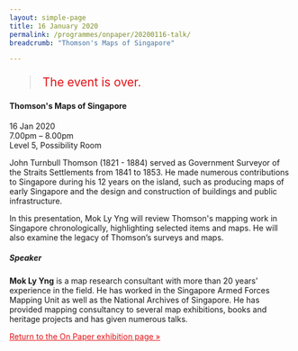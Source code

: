 ```yaml
---
layout: simple-page
title: 16 January 2020
permalink: /programmes/onpaper/20200116-talk/
breadcrumb: "Thomson's Maps of Singapore"

---
```


<blockquote style="color: #E21216; font-size: 150%;">The event is over.</blockquote>

#### Thomson's Maps of Singapore

16 Jan 2020<br>
7.00pm – 8.00pm<br>
Level 5, Possibility Room<br>

John Turnbull Thomson (1821 - 1884) served as Government Surveyor of the Straits Settlements from 1841 to 1853. He made numerous contributions to Singapore during his 12 years on the island, such as producing maps of early Singapore and the design and construction of buildings and public infrastructure.

In this presentation, Mok Ly Yng will review Thomson's mapping work in Singapore chronologically, highlighting selected items and maps. He will also examine the legacy of Thomson’s surveys and maps.

##### Speaker
__Mok Ly Yng__ is a map research consultant with more than 20 years’ experience in the field. He has worked in the Singapore Armed Forces Mapping Unit as well as the National Archives of Singapore. He has provided
mapping consultancy to several map exhibitions, books and heritage projects and has given numerous talks.

<a href="/exhibitions/past-exhibitions/onpaper/" style="color:#E21216;">Return to the On Paper exhibition page &#187;</a>
